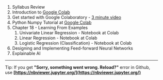 1. Syllabus Review
1. Introduction to [Google Colab](https://colab.research.google.com)
1. Get started with Google Colaboratory - [3 minute video](https://www.youtube.com/watch?v=inN8seMm7UI)
1. Python Numpy Tutorial at [Google Colab](https://colab.research.google.com/drive/1TOOqWylczZ3V6NkPhWiHmWb4sXbBLagg)
1. Chapter 18 - Learning From Examples
   1. Univariate Linear Regression - Notebook at Colab
   1. Linear Regression - Notebook at Colab
   1. Logistic Regression (Classification) - Notebook at Colab
1. Designing and Implementing Feed-forward Neural Networks
1. Explainable AI

---------------
Tip: If you get **"Sorry, something went wrong. Reload?"** error in Github, use **[https://nbviewer.jupyter.org/](https://nbviewer.jupyter.org/)**

